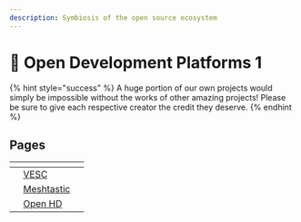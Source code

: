 ```yaml
---
description: Symbiosis of the open source ecosystem
---
```


# 📑 Open Development Platforms 1

{% hint style="success" %}
A huge portion of our own projects would simply be impossible without the works of other amazing projects! Please be sure to give each respective creator the credit they deserve.
{% endhint %}

## Pages

<table data-view="cards"><thead><tr><th></th><th></th><th></th></tr></thead><tbody><tr><td></td><td><a href="vesc-1.md">VESC</a></td><td></td></tr><tr><td></td><td><a href="meshtastic-1.md">Meshtastic</a></td><td></td></tr><tr><td></td><td><a href="open-hd-1.md">Open HD</a></td><td></td></tr></tbody></table>
